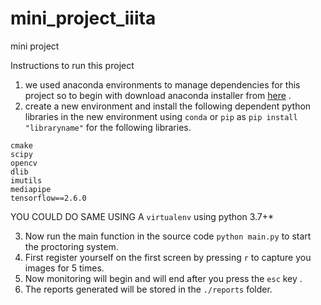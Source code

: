 # mini_project_iiita
mini project


Instructions to run this project

1. we used anaconda environments to manage dependencies for this project so to begin with download anaconda installer from [here](https://www.anaconda.com/products/individual#Downloads) .
2. create a new environment and install the following dependent python libraries in the new environment using `conda` or `pip` as `pip install "libraryname"` for the following libraries.

```
cmake
scipy
opencv
dlib
imutils
mediapipe
tensorflow==2.6.0
```

YOU COULD DO SAME USING A `virtualenv` using python 3.7+\*

3. Now run the main function in the source code `python main.py` to start the proctoring system.
4. First register yourself on the first screen by pressing `r` to capture you images for 5 times.
5. Now monitoring will begin and will end after you press the `esc` key .
6. The reports generated will be stored in the `./reports` folder.